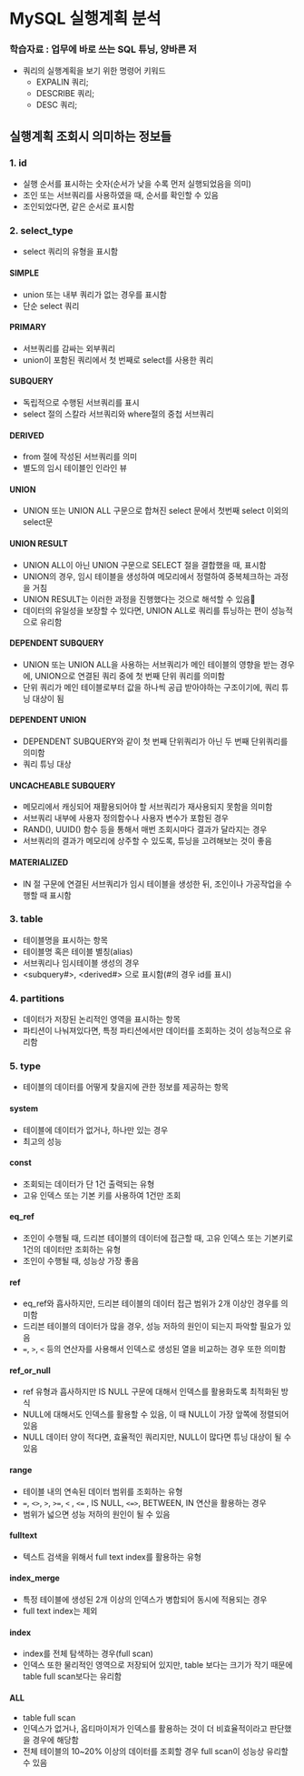 # MySQL 실행계획 분석

### 학습자료 : 업무에 바로 쓰는 SQL 튜닝, 양바른 저

- 쿼리의 실행계획을 보기 위한 명령어 키워드
  - EXPALIN 쿼리;
  - DESCRIBE 쿼리;
  - DESC 쿼리;

## 실행계획 조회시 의미하는 정보들

### 1. id
- 실행 순서를 표시하는 숫자(순서가 낮을 수록 먼저 실행되었음을 의미)
- 조인 또는 서브쿼리를 사용하였을 때, 순서를 확인할 수 있음
- 조인되었다면, 같은 순서로 표시함

### 2. select_type
- select 쿼리의 유형을 표시함

#### SIMPLE
- union 또는 내부 쿼리가 없는 경우를 표시함
- 단순 select 쿼리

#### PRIMARY
- 서브쿼리를 감싸는 외부쿼리
- union이 포함된 쿼리에서 첫 번째로 select를 사용한 쿼리

#### SUBQUERY
- 독립적으로 수행된 서브쿼리를 표시
- select 절의 스칼라 서브쿼리와 where절의 중첩 서브쿼리

#### DERIVED
- from 절에 작성된 서브쿼리를 의미
- 별도의 임시 테이블인 인라인 뷰

#### UNION
- UNION 또는 UNION ALL 구문으로 합쳐진 select 문에서 첫번째 select 이외의 select문


#### UNION RESULT
- UNION ALL이 아닌 UNION 구문으로 SELECT 절을 결합했을 때, 표시함
- UNION의 경우, 임시 테이블을 생성하여 메모리에서 정렬하여 중복체크하는 과정을 거침
- UNION RESULT는 이러한 과정을 진행했다는 것으로 해석할 수 있음
- 데이터의 유일성을 보장할 수 있다면, UNION ALL로 쿼리를 튜닝하는 편이 성능적으로 유리함

#### DEPENDENT SUBQUERY
- UNION 또는 UNION ALL을 사용하는 서브쿼리가 메인 테이블의 영향을 받는 경우에, UNION으로 연결된 쿼리 중에 첫 번째 단위 쿼리를 의미함
- 단위 쿼리가 메인 테이블로부터 값을 하나씩 공급 받아야하는 구조이기에, 쿼리 튜닝 대상이 됨

#### DEPENDENT UNION
- DEPENDENT SUBQUERY와 같이 첫 번째 단위쿼리가 아닌 두 번째 단위쿼리를 의미함
- 쿼리 튜닝 대상

#### UNCACHEABLE SUBQUERY
- 메모리에서 캐싱되어 재활용되어야 할 서브쿼리가 재사용되지 못함을 의미함
- 서브쿼리 내부에 사용자 정의함수나 사용자 변수가 포함된 경우
- RAND(), UUID() 함수 등을 통해서 매번 조회시마다 결과가 달라지는 경우
- 서브쿼리의 결과가 메모리에 상주할 수 있도록, 튜닝을 고려해보는 것이 좋음

#### MATERIALIZED
- IN 절 구문에 연결된 서브쿼리가 임시 테이블을 생성한 뒤, 조인이나 가공작업을 수행할 때 표시함


### 3. table
- 테이블명을 표시하는 항목
- 테이블명 혹은 테이블 별칭(alias)
- 서브쿼리나 임시테이블 생성의 경우
- <subquery#>, <derived#> 으로 표시함(#의 경우 id를 표시)


### 4. partitions
- 데이터가 저장된 논리적인 영역을 표시하는 항목
- 파티션이 나눠져있다면, 특정 파티션에서만 데이터를 조회하는 것이 성능적으로 유리함

### 5. type
- 테이블의 데이터를 어떻게 찾을지에 관한 정보를 제공하는 항목

#### system
- 테이블에 데이터가 없거나, 하나만 있는 경우
- 최고의 성능

#### const
- 조회되는 데이터가 단 1건 출력되는 유형
- 고유 인덱스 또는 기본 키를 사용하여 1건만 조회

#### eq_ref
- 조인이 수행될 때, 드리븐 테이블의 데이터에 접근할 때, 고유 인덱스 또는 기본키로 1건의 데이터만 조회하는 유형
- 조인이 수행될 때, 성능상 가장 좋음

#### ref
- eq_ref와 흡사하지만, 드리븐 테이블의 데이터 접근 범위가 2개 이상인 경우를 의미함
- 드리븐 테이블의 데이터가 많을 경우, 성능 저하의 원인이 되는지 파악할 필요가 있음
- `=`, `>`, `<` 등의 연산자를 사용해서 인덱스로 생성된 열을 비교하는 경우 또한 의미함

#### ref_or_null
- ref 유형과 흡사하지만 IS NULL 구문에 대해서 인덱스를 활용화도록 최적화된 방식
- NULL에 대해서도 인덱스를 활용할 수 있음, 이 때 NULL이 가장 앞쪽에 정렬되어 있음
- NULL 데이터 양이 적다면, 효율적인 쿼리지만, NULL이 많다면 튜닝 대상이 될 수 있음

#### range
- 테이블 내의 연속된 데이터 범위를 조회하는 유형
- `=`, `<>`, `>`, `>=`, `<` , `<=` , IS NULL, `<=>`, BETWEEN, IN 연산을 활용하는 경우
- 범위가 넓으면 성능 저하의 원인이 될 수 있음

#### fulltext
- 텍스트 검색을 위해서 full text index를 활용하는 유형

#### index_merge
- 특정 테이블에 생성된 2개 이상의 인덱스가 병합되어 동시에 적용되는 경우
- full text index는 제외

#### index
- index를 전체 탐색하는 경우(full scan)
- 인덱스 또한 물리적인 영역으로 저장되어 있지만, table 보다는 크기가 작기 때문에 table full scan보다는 유리함

#### ALL
- table full scan
- 인덱스가 없거나, 옵티마이저가 인덱스를 활용하는 것이 더 비효율적이라고 판단했을 경우에 해당함 
- 전체 테이블의 10~20% 이상의 데이터를 조회할 경우 full scan이 성능상 유리할 수 있음 

